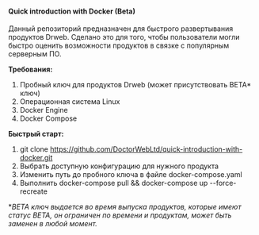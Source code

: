#### Quick introduction with Docker (Beta)

Данный репозиторий предназначен для быстрого развертывания продуктов Drweb. Сделано это для того, чтобы пользователи могли быстро оценить возможности продуктов в связке с популярным серверным ПО.
     
     
**Требования:**

1. Пробный ключ для продуктов Drweb (может присутствовать BETA* ключ)
2. Операционная система Linux
3. Docker Engine
4. Docker Compose


**Быстрый старт:**

1. git clone https://github.com/DoctorWebLtd/quick-introduction-with-docker.git
2. Выбрать доступную конфигурацию для нужного продукта
4. Изменить путь до пробного ключа в файле docker-compose.yaml
3. Выполнить docker-compose pull && docker-compose up --force-recreate

**BETA ключ выдается во время выпуска продуктов, которые имеют статус BETA, он ограничен по времени и продуктам, может быть заменен в любой момент.*